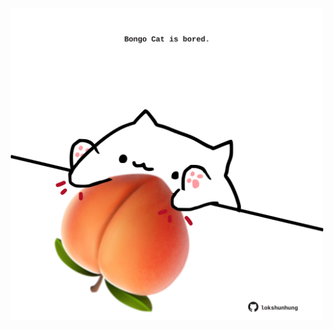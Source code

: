 <!-- built at 18/01/2023, 15:01:00 UTC -->
<p align="center">
  <img width="500" height="500" src="./ReadmeImage.svg">
</p>
